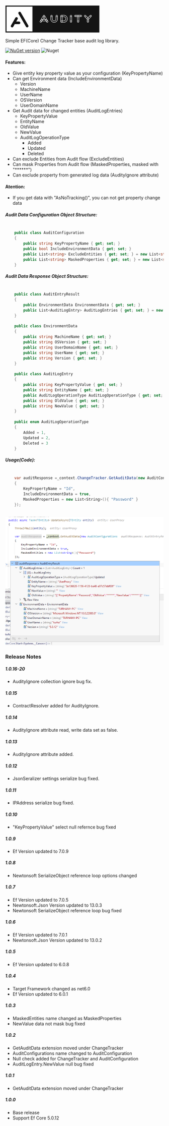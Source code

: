 ![alt tag](/img/audity.png)  

Simple EF(Core) Change Tracker base audit log library.

[![NuGet version](https://badge.fury.io/nu/Audity.svg)](https://badge.fury.io/nu/Audity)  ![Nuget](https://img.shields.io/nuget/dt/Audity) 

#### Features:
- Give entity key property value as your configuration (KeyPropertyName)
- Can get Environment data (IncludeEnvironmentData)
    - Version
    - MachineName
    - UserName
    - OSVersion
    - UserDomainName
- Get Audit data for changed entities (AuditLogEntries)
    - KeyPropertyValue
    - EntityName
    - OldValue
    - NewValue
    - AuditLogOperationType
        - Added
        - Updated
        - Deleted
- Can exclude Entities from Audit flow (ExcludeEntities)
- Can mask Properties from Audit flow (MaskedProperties, masked with "******")
- Can exclude property from generated log data (AudityIgnore attribute)

#### Atention:
- If you get data with "AsNoTracking()", you can not get property change data  
     
##### Audit Data Configuration Object Structure:

```cs

    public class AuditConfiguration
    {
        public string KeyPropertyName { get; set; }
        public bool IncludeEnvironmentData { get; set; }
        public List<string> ExcludeEntities { get; set; } = new List<string>();
        public List<string> MaskedProperties { get; set; } = new List<string>();
    }

```

##### Audit Data Response Object Structure:

```cs

    public class AuditEntryResult
    {
        public EnvironmentData EnvironmentData { get; set; }
        public List<AuditLogEntry> AuditLogEntries { get; set; } = new List<AuditLogEntry>();
    }

    public class EnvironmentData
    {
        public string MachineName { get; set; }
        public string OSVersion { get; set; }
        public string UserDomainName { get; set; }
        public string UserName { get; set; }
        public string Version { get; set; }
    }

    public class AuditLogEntry
    {
        public string KeyPropertyValue { get; set; }
        public string EntityName { get; set; }
        public AuditLogOperationType AuditLogOperationType { get; set; }
        public string OldValue { get; set; }
        public string NewValue { get; set; }
    }
    
    public enum AuditLogOperationType
    {
        Added = 1,
        Updated = 2,
        Deleted = 3
    }

```

##### Usage(Code):

```cs

    var auditResponse =_context.ChangeTracker.GetAuditData(new AuditConfiguration
    {
        KeyPropertyName = "Id",
        IncludeEnvironmentData = true,
        MaskedProperties = new List<String>(){ "Password" }
    });
    
```
   
![alt tag](/img/sample.png) 

### Release Notes

##### 1.0.16-20
* AudityIgnore collection ignore bug fix.

##### 1.0.15
* ContractResolver added for AudityIgnore.

##### 1.0.14
* AudityIgnore attribute read, write data set as false.

##### 1.0.13
* AudityIgnore attribute added.

##### 1.0.12
* JsonSeralizer settings serialize bug fixed.

##### 1.0.11
* IPAddress serialize bug fixed.

##### 1.0.10
* "KeyPropertyValue" select null refernce bug fixed

##### 1.0.9
* Ef Version updated to  7.0.9

##### 1.0.8
* Newtonsoft SerializeObject reference loop options changed

##### 1.0.7
* Ef Version updated to  7.0.5
* Newtonsoft.Json Version updated to  13.0.3
* Newtonsoft SerializeObject reference loop bug fixed


##### 1.0.6
* Ef Version updated to  7.0.1
* Newtonsoft.Json Version updated to  13.0.2

##### 1.0.5
* Ef Version updated to  6.0.8

##### 1.0.4
* Target Framework changed as net6.0
* Ef Version updated to  6.0.1

##### 1.0.3
* MaskedEntities name changed as MaskedProperties
* NewValue data not mask bug fixed

##### 1.0.2
* GetAuditData extension moved under ChangeTracker
* AuditConfigurations name changed to AuditConfiguration
* Null check added for ChangeTracker and AuditConfiguration
* AuditLogEntry.NewValue null bug fixed

##### 1.0.1
* GetAuditData extension moved under ChangeTracker

##### 1.0.0
* Base release
* Support Ef Core 5.0.12
